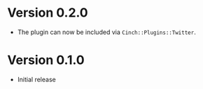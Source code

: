 # Version 0.2.0
  * The plugin can now be included via `Cinch::Plugins::Twitter`.

# Version 0.1.0
  * Initial release